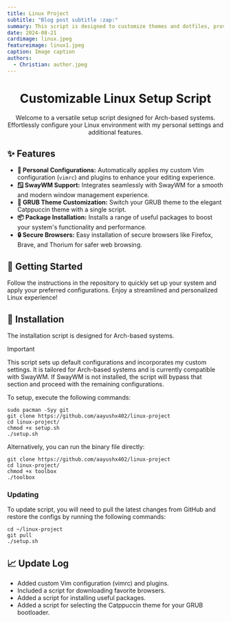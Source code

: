 ```yaml
---
title: Linux Project
subtitle: "Blog post subtitle :zap:"
summary: This script is designed to customize themes and dotfiles, providing a seamless and personalized experience for your setup.
date: 2024-08-21
cardimage: linux.jpeg
featureimage: linux1.jpeg
caption: Image caption
authors:
  - Christian: author.jpeg
---
```

<h1 align="center">Customizable Linux Setup Script</h1>

<p align="center">Welcome to a versatile setup script designed for Arch-based systems. Effortlessly configure your Linux environment with my personal settings and additional features.</p>

<h2>✨ Features</h2>
<ul>
    <li><strong>🔧 Personal Configurations:</strong> Automatically applies my custom Vim configuration (<code>vimrc</code>) and plugins to enhance your editing experience.</li>
    <li><strong>🪟 SwayWM Support:</strong> Integrates seamlessly with SwayWM for a smooth and modern window management experience.</li>
    <li><strong>🎨 GRUB Theme Customization:</strong> Switch your GRUB theme to the elegant Catppuccin theme with a single script.</li>
    <li><strong>📦 Package Installation:</strong> Installs a range of useful packages to boost your system's functionality and performance.</li>
    <li><strong>🔒 Secure Browsers:</strong> Easy installation of secure browsers like Firefox, Brave, and Thorium for safer web browsing.</li>
</ul>

<h2>🚀 Getting Started</h2>
<p>Follow the instructions in the repository to quickly set up your system and apply your preferred configurations. Enjoy a streamlined and personalized Linux experience!</p>

## 🚀 Installation

The installation script is designed for Arch-based systems.

> [!IMPORTANT]
> This script sets up default configurations and incorporates my custom settings. It is tailored for Arch-based systems and is currently compatible with SwayWM. If SwayWM is not installed, the script will bypass that section and proceed with the remaining configurations.

To setup, execute the following commands:

```shell
sudo pacman -Syy git
git clone https://github.com/aayushx402/linux-project
cd linux-project/
chmod +x setup.sh
./setup.sh
```

Alternatively, you can run the binary file directly:

```shell
git clone https://github.com/aayushx402/linux-project
cd linux-project/
chmod +x toolbox
./toolbox
```

### Updating
To update script, you will need to pull the latest changes from GitHub and restore the configs by running the following commands:

```shell
cd ~/linux-project
git pull
./setup.sh
```

## 📈 Update Log
- Added custom Vim configuration (vimrc) and plugins.
- Included a script for downloading favorite browsers.
- Added a script for installing useful packages.
- Added a script for selecting the Catppuccin theme for your GRUB bootloader.


